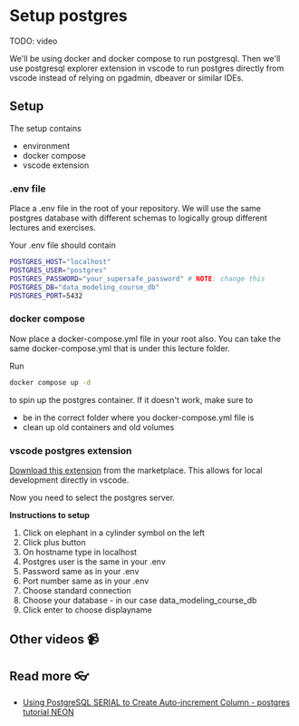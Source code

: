 # Setup postgres

TODO: video
<!-- <a href="" target="_blank">
  <img src="https://github.com/kokchun/assets/blob/main/FOLDER_NAME/.png?raw=true" alt="DESCRIPTION" width="600">
</a> -->


We'll be using docker and docker compose to run postgresql. Then we'll use postgresql explorer extension in vscode to run postgres directly from vscode instead of relying on pgadmin, dbeaver or similar IDEs. 

## Setup 

The setup contains 
- environment 
- docker compose 
- vscode extension

### .env file
Place a .env file in the root of your repository. We will use the same postgres database with different schemas to logically group different lectures and exercises.

Your .env file should contain 

```bash
POSTGRES_HOST="localhost"
POSTGRES_USER="postgres"
POSTGRES_PASSWORD="your_supersafe_password" # NOTE: change this
POSTGRES_DB="data_modeling_course_db"
POSTGRES_PORT=5432
```

### docker compose 

Now place a docker-compose.yml file in your root also. You can take the same docker-compose.yml that is under this lecture folder. 

Run 

```bash
docker compose up -d 
```

to spin up the postgres container. If it doesn't work, make sure to 
- be in the correct folder where you docker-compose.yml file is
- clean up old containers and old volumes 

### vscode postgres extension 

[Download this extension](https://marketplace.visualstudio.com/items?itemName=ckolkman.vscode-postgres) from the marketplace. This allows for local development directly in vscode. 

Now you need to select the postgres server. 

**Instructions to setup**
1. Click on elephant in a cylinder symbol on the left
2. Click plus button 
3. On hostname type in localhost
4. Postgres user is the same in your .env 
5. Password same as in your .env
6. Port number same as in your .env 
7. Choose standard connection
8. Choose your database - in our case data_modeling_course_db 
9. Click enter to choose displayname





## Other videos 📹

## Read more 👓
- [Using PostgreSQL SERIAL to Create Auto-increment Column - postgres tutorial NEON](https://neon.tech/postgresql/postgresql-tutorial/postgresql-serial)
